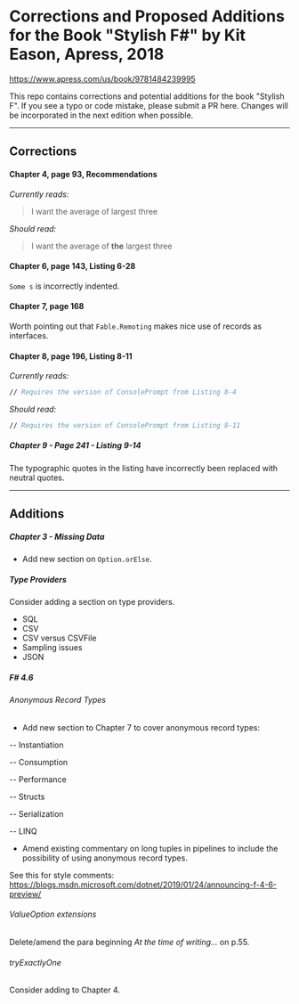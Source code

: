 # Corrections and Proposed Additions for the Book "Stylish F#" by Kit Eason, Apress, 2018

https://www.apress.com/us/book/9781484239995

This repo contains corrections and potential additions for the book "Stylish F". If you see a typo or code mistake,
please submit a PR here. Changes will be incorporated in the next edition when possible.

---

## Corrections

#### Chapter 4, page 93, Recommendations

*Currently reads:*

> I want the average of largest three

*Should read:*

> I want the average of **the** largest three

#### Chapter 6, page 143, Listing 6-28

`Some s` is incorrectly indented.

#### Chapter 7, page 168

Worth pointing out that `Fable.Remoting` makes nice use of
records as interfaces.

#### Chapter 8, page 196, Listing 8-11

*Currently reads:*

```fsharp
// Requires the version of ConsolePrompt from Listing 8-4
```

*Should read:*

```fsharp
// Requires the version of ConsolePrompt from Listing 8-11
```

##### Chapter 9 - Page 241 - Listing 9-14

The typographic quotes in the listing have incorrectly been replaced with neutral quotes.

---

## Additions

##### Chapter 3 - Missing Data

- Add new section on `Option.orElse`.

##### Type Providers

Consider adding a section on type providers.

- SQL
- CSV
- CSV versus CSVFile
- Sampling issues
- JSON

##### F# 4.6

###### Anonymous Record Types

- Add new section to Chapter 7 to cover anonymous record types:


-- Instantiation


-- Consumption


-- Performance


-- Structs


-- Serialization


-- LINQ

- Amend existing commentary on long tuples in pipelines to include the
possibility of using anonymous record types.

See this for style comments: https://blogs.msdn.microsoft.com/dotnet/2019/01/24/announcing-f-4-6-preview/

###### ValueOption extensions

Delete/amend the para beginning *At the time of writing...* on p.55.


###### tryExactlyOne

Consider adding to Chapter 4.
